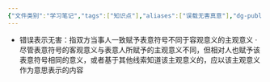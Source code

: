 ```yaml
---
{"文件类别":"学习笔记","tags":["知识点"],"aliases":["误载无害真意"],"dg-publish":true,"permalink":"/学习笔记/知识点cheese/错误表示无害/","dgPassFrontmatter":true,"created":"2024-07-16T13:18:50.818+08:00","updated":"2024-09-11T11:45:42.044+08:00"}
---
```



- 错误表示无害：指双方当事人一致赋予表意符号不同于容观意义的主观意义
·尽管表意符号的客观意义与表意人所赋予的主观意义不同，但相对人也赋予该表意符号相同的意义，或者基于其他线索知道该主观意义的，应以该主观意义作为意思表示的内容